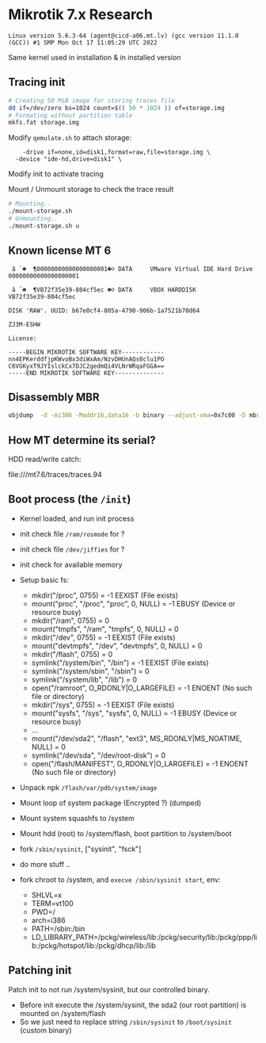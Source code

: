 
# Mikrotik 7.x Research


```
Linux version 5.6.3-64 (agent@cicd-a06.mt.lv) (gcc version 11.1.0 (GCC)) #1 SMP Mon Oct 17 11:05:29 UTC 2022
```

Same kernel used in installation & in installed version

## Tracing init

``` sh
# Creating 50 MiB image for storing traces file
dd if=/dev/zero bs=1024 count=$(( 50 * 1024 )) of=storage.img
# Formating without partition table
mkfs.fat storage.img

```
Modify `qemulate.sh` to attach storage:
```
	-drive if=none,id=disk1,format=raw,file=storage.img \
  -device "ide-hd,drive=disk1" \
```
Modify init to activate tracing

Mount / Unmount storage to check the trace result
``` sh
# Mounting..
./mount-storage.sh
# Unmounting..
./mount-storage.sh u
```

## Known license MT 6
```
 â `☻  ¶00000000000000000001☻☺ DATA     VMware Virtual IDE Hard Drive           00000000000000000001

 â `☻  ¶VB72f35e39-804cf5ec ☻☺ DATA     VBOX HARDDISK                           VB72f35e39-804cf5ec

DISK 'RAW'. UUID: b67e0cf4-805a-4790-906b-1a7521b70d64

ZJ3M-ESHW

License:

-----BEGIN MIKROTIK SOFTWARE KEY------------
nn4EPKerddfjpKWvoBx3diWxAm/NzvDHUnAQs0clu1PO
C6VGKyxT9JYIslckCx7DJC2gedmQi4VLNrWRqaFGGA==
-----END MIKROTIK SOFTWARE KEY--------------

```

## Disassembly MBR

``` sh
objdump  -d -mi386 -Maddr16,data16 -b binary --adjust-vma=0x7c00 -D mbr-446.bin
```

## How MT determine its serial?

HDD read/write catch:

file:///mt7.6/traces/traces.94


## Boot process (the `/init`)

- Kernel loaded, and run init process
- init check file `/ram/rosmode` for ?
- init check file `/dev/jiffies` for ?
- init check for available memory
- Setup basic fs:
    - mkdir("/proc", 0755)         = -1 EEXIST (File exists)
    - mount("proc", "/proc", "proc", 0, NULL) = -1 EBUSY (Device or resource busy)
    - mkdir("/ram", 0755)          = 0
    - mount("tmpfs", "/ram", "tmpfs", 0, NULL) = 0
    - mkdir("/dev", 0755)          = -1 EEXIST (File exists)
    - mount("devtmpfs", "/dev", "devtmpfs", 0, NULL) = 0
    - mkdir("/flash", 0755)        = 0
    - symlink("/system/bin", "/bin") = -1 EEXIST (File exists)
    - symlink("/system/sbin", "/sbin") = 0
    - symlink("/system/lib", "/lib") = 0
    - open("/ramroot", O_RDONLY|O_LARGEFILE) = -1 ENOENT (No such file or directory)
    - mkdir("/sys", 0755)          = -1 EEXIST (File exists)
    - mount("sysfs", "/sys", "sysfs", 0, NULL) = -1 EBUSY (Device or resource busy)
    - ...
    - mount("/dev/sda2", "/flash", "ext3", MS_RDONLY|MS_NOATIME, NULL) = 0
    - symlink("/dev/sda", "/dev/root-disk") = 0
    - open("/flash/MANIFEST", O_RDONLY|O_LARGEFILE) = -1 ENOENT (No such file or directory)
- Unpack npk `/flash/var/pdb/system/image`
- Mount loop of system package (Encrypted ?) (dumped)
- Mount system squashfs to /system
- Mount hdd (root) to /system/flash, boot partition to /system/boot
- fork `/sbin/sysinit`, ["sysinit", "fsck"]
- do more stuff ..

- fork chroot to /system, and `execve /sbin/sysinit start`, env:
    - SHLVL=x
    - TERM=vt100
    - PWD=/
    - arch=i386
    - PATH=/sbin:/bin
    - LD_LIBRARY_PATH=/pckg/wireless/lib:/pckg/security/lib:/pckg/ppp/lib:/pckg/hotspot/lib:/pckg/dhcp/lib:/lib

## Patching init

Patch init to not run /system/sysinit, but our controlled binary.

- Before init execute the /system/sysinit, the sda2 (our root partition)
  is mounted on /system/flash
- So we just need to replace string `/sbin/sysinit` to  `/boot/sysinit` (custom binary)
